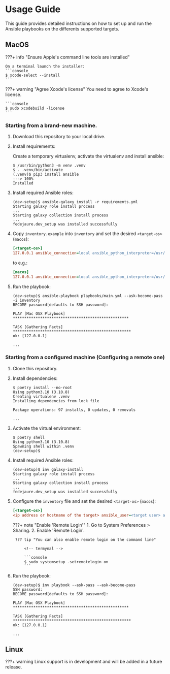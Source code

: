 # Usage Guide

This guide provides detailed instructions on how to set up and run the Ansible playbooks on
the differents supported targets.

## MacOS

???+ info "Ensure Apple's command line tools are installed"

    On a terminal launch the installer:
    ```console
    $ xcode-select --install
    ```

???+ warning "Agree Xcode's license"
    You need to agree to Xcode's license.

    ```console
    $ sudo xcodebuild -license
    ```

### Starting from a brand-new machine.

1. Download this repository to your local drive.

3. Install requirements:

    Create a temporary virtualenv, activate the virtualenv and install ansible:

    <!-- termynal -->

    ```console
    $ /usr/bin/python3 -m venv .venv
    $ . .venv/bin/activate
    (.venv)$ pip3 install ansible
    ---> 100%
    Installed
    ```

4. Install required Ansible roles:

    <!-- termynal -->

    ```console
    (dev-setup)$ ansible-galaxy install -r requirements.yml
    Starting galaxy role install process
    ...
    Starting galaxy collection install process
    ...
    fedejaure.dev_setup was installed successfully
    ```

5. Copy `inventory.example` into `inventory` and set the desired `<target-os>` (`macos`):

    ```ini
    [<target-os>]
    127.0.0.1 ansible_connection=local ansible_python_interpreter=/usr/bin/python3
    ```

    to e.g.:

    ```ini
    [macos]
    127.0.0.1 ansible_connection=local ansible_python_interpreter=/usr/bin/python3
    ```

6. Run the playbook:

    <!-- termynal -->

    ```console
    (dev-setup)$ ansible-playbook playbooks/main.yml --ask-become-pass -i inventory
    BECOME password[defaults to SSH password]:

    PLAY [Mac OSX Playbook] ***************************************************

    TASK [Gathering Facts] ****************************************************
    ok: [127.0.0.1]

    ...
    ```

### Starting from a configured machine (Configuring a remote one)

1. Clone this repository.

2. Install dependencies:

    <!-- termynal -->

    ```console
    $ poetry install --no-root
    Using python3.10 (3.10.8)
    Creating virtualenv .venv
    Installing dependencies from lock file

    Package operations: 97 installs, 0 updates, 0 removals

    ...
    ```

3. Activate the virtual environment:

    <!-- termynal -->

    ```console
    $ poetry shell
    Using python3.10 (3.10.8)
    Spawning shell within .venv
    (dev-setup)$
    ```

4. Install required Ansible roles:

    <!-- termynal -->

    ```console
    (dev-setup)$ inv galaxy-install
    Starting galaxy role install process
    ...
    Starting galaxy collection install process
    ...
    fedejaure.dev_setup was installed successfully
    ```

5. Configure the `inventory` file and set the desired `<target-os>` (`macos`):

    ```ini
    [<target-os>]
    <ip address or hostname of the target> ansible_user=<target user> ansible_python_interpreter=/usr/bin/python3
    ```

    ???+ note "Enable 'Remote Login'"
        1. Go to System Preferences > Sharing.
        2. Enable 'Remote Login'.

        ??? tip "You can also enable remote login on the command line"

            <!-- termynal -->

            ```console
            $ sudo systemsetup -setremotelogin on
            ```

6. Run the playbook:

    <!-- termynal -->

    ```console
    (dev-setup)$ inv playbook --ask-pass --ask-become-pass
    SSH password:
    BECOME password[defaults to SSH password]:

    PLAY [Mac OSX Playbook] ***************************************************

    TASK [Gathering Facts] ****************************************************
    ok: [127.0.0.1]

    ...
    ```

## Linux

???+ warning
    Linux support is in development and will be added in a future release.
